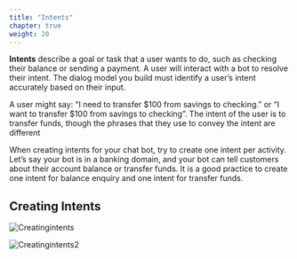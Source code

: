 ```yaml
---
title: "Intents"
chapter: true
weight: 20
---
```



**Intents** describe a goal or task that a user wants to do, such as checking their balance or sending a payment. A user will interact with a bot to resolve their intent. The dialog model you build must identify a user’s intent accurately based on their input.

A user might say: “I need to transfer $100 from savings to checking.” or “I want to transfer $100 from savings to checking”. The intent of the user is to transfer funds, though the phrases that they use to convey the intent are different

When creating intents for your chat bot, try to create one intent per activity. Let’s say your bot is in a banking domain, and your bot can tell customers about their account balance or transfer funds. It is a good practice to create one intent for balance enquiry and one intent for transfer funds.

## Creating Intents

![Creatingintents](/images/Intents1.PNG)


![Creatingintents2](/images/CreatingIntents22.PNG)

